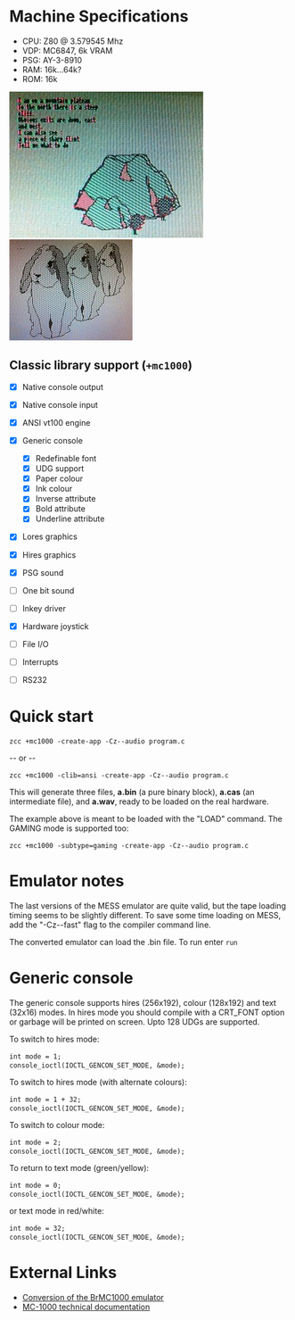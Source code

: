 # Machine Specifications

* CPU: Z80 @ 3.579545 Mhz
* VDP: MC6847, 6k VRAM
* PSG: AY-3-8910
* RAM: 16k...64k?
* ROM: 16k

![](images/platform/mc1000-adva.jpg) ![](images/platform/mc1000_rabbits.jpg)


## Classic library support (`+mc1000`)

* [x] Native console output
* [x] Native console input
* [x] ANSI vt100 engine
* [x] Generic console
    * [x] Redefinable font
    * [x] UDG support
    * [x] Paper colour
    * [x] Ink colour
    * [x] Inverse attribute
    * [x] Bold attribute
    * [x] Underline attribute
* [x] Lores graphics
* [x] Hires graphics
* [x] PSG sound
* [ ] One bit sound
* [ ] Inkey driver
* [x] Hardware joystick
* [ ] File I/O
* [ ] Interrupts
* [ ] RS232



# Quick start

    zcc +mc1000 -create-app -Cz--audio program.c

-- or --

    zcc +mc1000 -clib=ansi -create-app -Cz--audio program.c


This will generate three files, **a.bin** (a pure binary block), **a.cas** (an intermediate file), and **a.wav**, ready to be loaded on the real hardware.

The example above is meant to be loaded with the "LOAD" command.  The GAMING mode is supported too:


    zcc +mc1000 -subtype=gaming -create-app -Cz--audio program.c


# Emulator notes

The last versions of the MESS emulator are quite valid, but the tape loading timing seems to be slightly different.
To save some time loading on MESS, add the "-Cz--fast" flag to the compiler command line.

The converted emulator can load the .bin file. To run enter `run`

# Generic console

The generic console supports hires (256x192), colour (128x192) and text (32x16) modes. In hires mode you should compile with a CRT_FONT option or garbage will be printed on screen. Upto 128 UDGs are supported. 

To switch to hires mode:

    int mode = 1;
    console_ioctl(IOCTL_GENCON_SET_MODE, &mode);

To switch to hires mode (with alternate colours):

    int mode = 1 + 32;
    console_ioctl(IOCTL_GENCON_SET_MODE, &mode);

To switch to colour mode:

    int mode = 2;
    console_ioctl(IOCTL_GENCON_SET_MODE, &mode);

To return to text mode (green/yellow):

    int mode = 0;
    console_ioctl(IOCTL_GENCON_SET_MODE, &mode);

or text mode in red/white:

    int mode = 32;
    console_ioctl(IOCTL_GENCON_SET_MODE, &mode);


# External Links

* [Conversion of the BrMC1000 emulator](https://github.com/suborb/MC1000Emulator)
* [MC-1000 technical documentation](http://files.datassette.org/manuais/manual_referenciamc1000.pdf)
